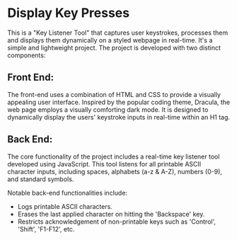 # Display Key Presses

This is a "Key Listener Tool" that captures user keystrokes, processes them and displays them dynamically on a styled webpage in real-time.
It's a simple and lightweight project.
The project is developed with two distinct components:

## Front End:
The front-end uses a combination of HTML and CSS to provide a visually appealing user interface. Inspired by the popular coding theme, Dracula, the web page employs a visually comforting dark mode. It is designed to dynamically display the users' keystroke inputs in real-time within an H1 tag. 

## Back End:
The core functionality of the project includes a real-time key listener tool developed using JavaScript. This tool listens for all printable ASCII character inputs, including spaces, alphabets (a-z & A-Z), numbers (0-9), and standard symbols. 

Notable back-end functionalities include:
- Logs printable ASCII characters.
- Erases the last applied character on hitting the 'Backspace' key.
- Restricts acknowledgement of non-printable keys such as 'Control', 'Shift', 'F1-F12', etc.
